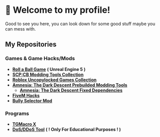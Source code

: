 # 👋 Welcome to my profile!

Good to see you here, you can look down for some good stuff maybe you can mess with. 

## My Repositories

### Games & Game Hacks/Mods
  +  **[Roll a Ball Game](https://github.com/Stathor/ue5-roll-a-ball-game)** **( Unreal Engine 5 )**
  + **[SCP:CB Modding Tools Collection](https://github.com/WH0LEWHALE/scp-mt-collection)**
  + **[Roblox Uncopylocked Games Collection](https://github.com/WH0LEWHALE/roblox-uncopylocked-games)**
  + **[Amnesia: The Dark Descent Prebuilded Modding Tools](https://github.com/WH0LEWHALE/amnesia-tdd-modding-tools)**
    + **[Amnesia: The Dark Descent Fixed Dependencies](https://github.com/WH0LEWHALE/amnesia-tdd-dependencies)**
  + **[FiveM Hacks](https://github.com/WH0LEWHALE/fivem-hacks)**
  + **[Bully Selector Mod](https://github.com/Stathor/bully-selector-mod)**
### Programs
  + **[TGMacro X](https://github.com/WH0LEWHALE/TGMacro-X/)**
  + **[DoS/DDoS Tool](https://github.com/Stathor/ddos-tool)** **( ! Only For Educational Purposes ! )**


